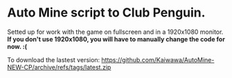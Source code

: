 # Auto Mine script to Club Penguin.

Setted up for work with the game on fullscreen and in a 1920x1080 monitor.
**If you don't use 1920x1080, you will have to manually change the code for now. :(**


To download the lastest version:
https://github.com/Kaiwawa/AutoMine-NEW-CP/archive/refs/tags/latest.zip
